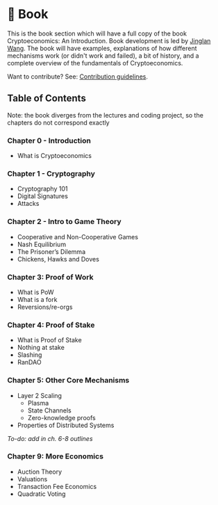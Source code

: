 # 📙 Book

This is the book section which will have a full copy of the book Cryptoeconomics: An Introduction. Book development is led by [Jinglan Wang](https://twitter.com/jinglanW). The book will have examples, explanations of how different mechanisms work (or didn't work and failed), a bit of history, and a complete overview of the fundamentals of Cryptoeconomics.

Want to contribute? See: [Contribution guidelines](CONTRIBUTING.md).

## Table of Contents
Note: the book diverges from the lectures and coding project, so the chapters do not correspond exactly

### Chapter 0 - Introduction
- What is Cryptoeconomics

### Chapter 1 - Cryptography
- Cryptography 101
- Digital Signatures
- Attacks

### Chapter 2 - Intro to Game Theory
- Cooperative and Non-Cooperative Games
- Nash Equilibrium
- The Prisoner’s Dilemma
- Chickens, Hawks and Doves

### Chapter 3: Proof of Work
- What is PoW
- What is a fork
- Reversions/re-orgs

### Chapter 4: Proof of Stake
- What is Proof of Stake
- Nothing at stake
- Slashing
- RanDAO

### Chapter 5: Other Core Mechanisms
- Layer 2 Scaling
	- Plasma
	- State Channels
	- Zero-knowledge proofs
- Properties of Distributed Systems

*To-do: add in ch. 6-8 outlines*
### Chapter 9: More Economics
- Auction Theory
- Valuations
- Transaction Fee Economics
- Quadratic Voting
